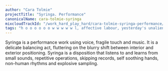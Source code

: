 ```yaml
---
author: "Cara Tolmie"
projectTitle: "Syringa. Performance"
canonicalName: cara-tolmie-syringa
mixcloudTrackId: "/work_hard_play_hard/cara-tolmie-syringa-performance/"
tags: "h o o o o o o w w w w w l, affective labour, yesterday's unalienated celebration, practices of ourselves, dispersed collectivity, practice of small movements, political dancefloor"
---
```

Syringa is a performance work using voice, fragile touch and music. It is a delicate balancing act, fluttering on the blurry shift between interior and exterior positioning. Syringa is a disposition that listens to and learns from small sounds, repetitive operations, skipping records, self soothing hands, non-human rhythms and explosive sampling.
